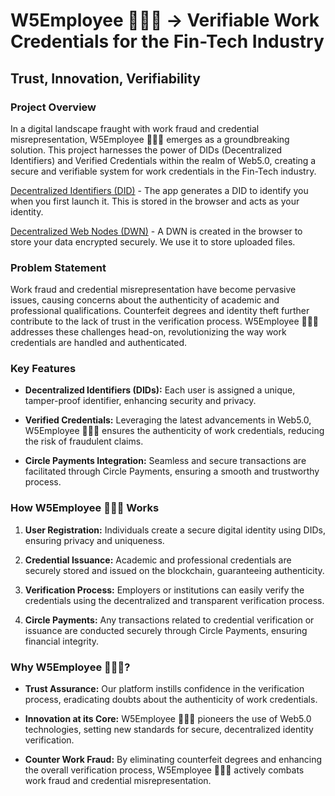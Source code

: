 # W5Employee 👨🏻‍💻 -> Verifiable Work Credentials for the Fin-Tech Industry

## Trust, Innovation, Verifiability

### Project Overview

In a digital landscape fraught with work fraud and credential misrepresentation, W5Employee 👨🏻‍💻 emerges as a groundbreaking solution. This project harnesses the power of DIDs (Decentralized Identifiers) and Verified Credentials within the realm of Web5.0, creating a secure and verifiable system for work credentials in the Fin-Tech industry.

<a href="https://developer.tbd.website/docs/web5/learn/decentralized-identifiers">Decentralized Identifiers (DID)</a> - The app generates a DID to identify you when you first launch it. This is stored in the browser and acts as your identity.

<a href="https://developer.tbd.website/docs/web5/learn/decentralized-web-nodes">Decentralized Web Nodes (DWN)</a> - A DWN is created in the browser to store your data encrypted securely. We use it to store uploaded files.

### Problem Statement

Work fraud and credential misrepresentation have become pervasive issues, causing concerns about the authenticity of academic and professional qualifications. Counterfeit degrees and identity theft further contribute to the lack of trust in the verification process. W5Employee 👨🏻‍💻 addresses these challenges head-on, revolutionizing the way work credentials are handled and authenticated.

### Key Features

- **Decentralized Identifiers (DIDs):** Each user is assigned a unique, tamper-proof identifier, enhancing security and privacy.

- **Verified Credentials:** Leveraging the latest advancements in Web5.0, W5Employee 👨🏻‍💻 ensures the authenticity of work credentials, reducing the risk of fraudulent claims.

- **Circle Payments Integration:** Seamless and secure transactions are facilitated through Circle Payments, ensuring a smooth and trustworthy process.

### How W5Employee 👨🏻‍💻 Works

1. **User Registration:** Individuals create a secure digital identity using DIDs, ensuring privacy and uniqueness.

2. **Credential Issuance:** Academic and professional credentials are securely stored and issued on the blockchain, guaranteeing authenticity.

3. **Verification Process:** Employers or institutions can easily verify the credentials using the decentralized and transparent verification process.

4. **Circle Payments:** Any transactions related to credential verification or issuance are conducted securely through Circle Payments, ensuring financial integrity.

### Why W5Employee 👨🏻‍💻?

- **Trust Assurance:** Our platform instills confidence in the verification process, eradicating doubts about the authenticity of work credentials.

- **Innovation at its Core:** W5Employee 👨🏻‍💻 pioneers the use of Web5.0 technologies, setting new standards for secure, decentralized identity verification.

- **Counter Work Fraud:** By eliminating counterfeit degrees and enhancing the overall verification process, W5Employee 👨🏻‍💻 actively combats work fraud and credential misrepresentation.
